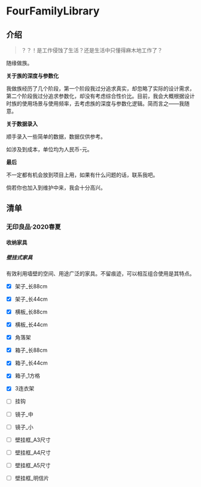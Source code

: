 # FourFamilyLibrary

## 介绍

> ？？！是工作侵蚀了生活？还是生活中只懂得麻木地工作了？

随缘做族。

**关于族的深度与参数化**

我做族经历了几个阶段，第一个阶段我过分追求真实，却忽略了实际的设计需求，第二个阶段我过分追求参数化，却没有考虑综合性价比。目前，我会大概根据设计时族的使用场景与使用频率，去考虑族的深度与参数化逻辑。简而言之——我随意。

**关于数据录入**

顺手录入一些简单的数据，数据仅供参考。

如涉及到成本，单位均为人民币-元。

**最后**

不一定都有机会放到项目上用，如果有什么问题的话，联系我吧。

倘若你也加入到维护中来，我会十分高兴。

## 清单

### 无印良品·2020春夏

#### 收纳家具

##### 壁挂式家具

有效利用墙壁的空间、用途广泛的家具。不留痕迹，可以相互组合使用是其特点。

- [x] 架子_长88cm
- [x] 架子_长44cm
- [x] 横板_长88cm
- [x] 横板_长44cm

- [x] 角落架
- [x] 箱子_长88cm
- [x] 箱子_长44cm
- [x] 箱子_1方格
- [x] 3连衣架
- [ ] 挂钩
- [ ] 镜子_中
- [ ] 镜子_小
- [ ] 壁挂框_A3尺寸
- [ ] 壁挂框_A4尺寸
- [ ] 壁挂框_A5尺寸
- [ ] 壁挂框_明信片

